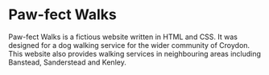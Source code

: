 # Paw-fect Walks

Paw-fect Walks is a fictious website written in HTML and CSS. It was designed for a dog walking service for the wider community of Croydon. This website also provides walking services in neighbouring areas including Banstead, Sanderstead and Kenley.